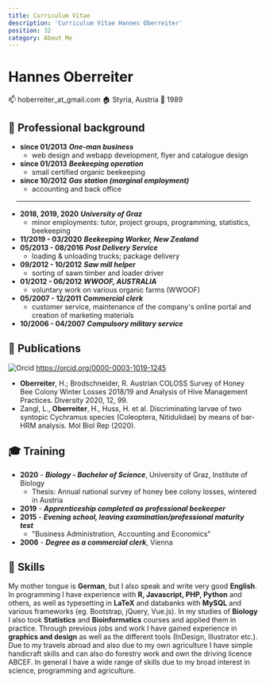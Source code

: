 ```yaml
---
title: Curriculum Vitae
description: 'Curriculum Vitae Hannes Oberreiter'
position: 32
category: About Me
---
```

# Hannes Oberreiter

:mailbox: hoberreiter_at_gmail.com
:house: Styria, Austria
:birthday: 1989

## :construction_worker: Professional background

- **since 01/2013** ***One-man business***
  - web design and webapp development, flyer and catalogue design
- **since 01/2013** ***Beekeeping operation***
  - small certified organic beekeeping
- **since 10/2012** ***Gas station (marginal employment)***
  - accounting and back office

<hr style="margin: 1rem" />

- **2018, 2019, 2020** ***University of Graz***
  - minor employments: tutor, project groups, programming, statistics, beekeeping
- **11/2019 - 03/2020** ***Beekeeping Worker, New Zealand***
- **05/2013 - 08/2016** ***Post Delivery Service***
  - loading & unloading trucks; package delivery
- **09/2012 - 10/2012** ***Saw mill helper***
  - sorting of sawn timber and loader driver
- **01/2012 - 06/2012** ***WWOOF, AUSTRALIA***
  - voluntary work on various organic farms (WWOOF)
- **05/2007 - 12/2011** ***Commercial clerk***
  - customer service, maintenance of the company's online portal and creation of marketing materials
- **10/2006 - 04/2007** ***Compulsory military service***

## :paperclip: Publications

<div>
<img alt="Orcid" src="/img/orcid.png" class="inline" style="margin-top: 0rem; margin-bottom: 0rem;" /> <a class="inline" href=https://orcid.org/0000-0003-1019-1245> https://orcid.org/0000-0003-1019-1245</a>
</div>

- **Oberreiter**, H.; Brodschneider, R. Austrian COLOSS Survey of Honey Bee Colony Winter Losses 2018/19 and Analysis of Hive Management Practices. Diversity 2020, 12, 99.
- Zangl, L., **Oberreiter**, H., Huss, H. et al. Discriminating larvae of two syntopic Cychramus species (Coleoptera, Nitidulidae) by means of bar-HRM analysis. Mol Biol Rep (2020).

## :mortar_board: Training

- **2020** - ***Biology - Bachelor of Science***, University of Graz, Institute of Biology
  - Thesis: Annual national survey of honey bee colony losses, wintered in Austria
- **2019** - ***Apprenticeship completed as professional beekeeper***
- **2015** - ***Evening school, leaving examination/professional maturity test***
  - "Business Administration, Accounting and Economics"
- **2006** - ***Degree as a commercial clerk***, Vienna

## :memo: Skills

My mother tongue is **German**, but I also speak and write very good **English**. In programming I have experience with **R, Javascript, PHP, Python** and others, as well as typesetting in **LaTeX** and databanks with **MySQL** and various frameworks (eg. Bootstrap, jQuery, Vue.js). In my studies of **Biology** I also took **Statistics** and **Bioinformatics** courses and applied them in practice. Through previous jobs and work I have gained experience in **graphics and design** as well as the different tools (InDesign, Illustrator etc.). Due to my travels abroad and also due to my own agriculture I have simple handicraft skills and can also do forestry work and own the driving licence ABCEF. In general I have a wide range of skills due to my broad interest in science, programming and agriculture.

<cloud-image url="btree-info/img/hannes" alt="Hannes Oberreiter"></cloud-image>
